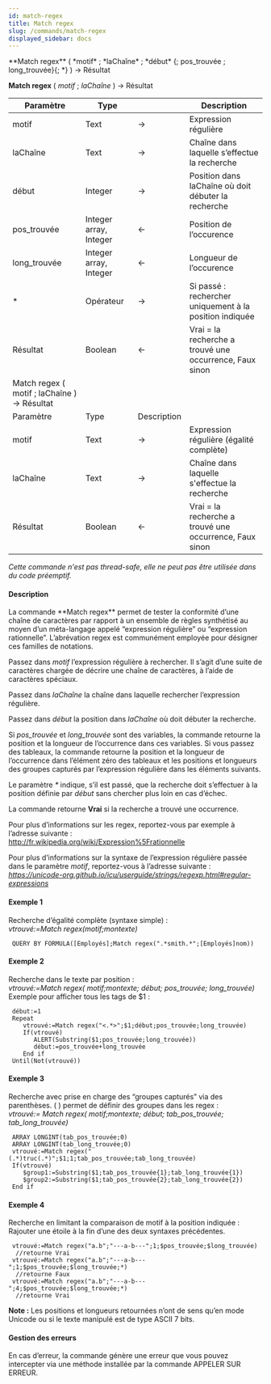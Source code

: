 ```yaml
---
id: match-regex
title: Match regex
slug: /commands/match-regex
displayed_sidebar: docs
---
```


<!--REF #_command_.Match regex.Syntax-->**Match regex** ( *motif* ; *laChaîne* ; *début* {; pos_trouvée ; long_trouvée}{; *} ) -> Résultat <br/>
**Match regex** ( *motif* ; *laChaîne* ) -> Résultat<!-- END REF-->
<!--REF #_command_.Match regex.Params-->
| Paramètre | Type |  | Description |
| --- | --- | --- | --- |
| motif | Text | &#8594;  | Expression régulière |
| laChaîne | Text | &#8594;  | Chaîne dans laquelle s’effectue la recherche |
| début | Integer | &#8594;  | Position dans laChaîne où doit débuter la recherche |
| pos_trouvée | Integer array, Integer | &#8592; | Position de l’occurence |
| long_trouvée | Integer array, Integer | &#8592; | Longueur de l’occurence |
| * | Opérateur | &#8594;  | Si passé : rechercher uniquement à la position indiquée |
| Résultat | Boolean | &#8592; | Vrai = la recherche a trouvé une occurrence, Faux sinon |
| Match regex ( motif ; laChaîne ) -> Résultat |
| Paramètre | Type | Description |
| motif | Text | &#8594;  | Expression régulière (égalité complète) |
| laChaîne | Text | &#8594;  | Chaîne dans laquelle s'effectue la recherche |
| Résultat | Boolean | &#8592; | Vrai = la recherche a trouvé une occurrence, Faux sinon |

<!-- END REF-->

*Cette commande n'est pas thread-safe, elle ne peut pas être utilisée dans du code préemptif.*


#### Description 

<!--REF #_command_.Match regex.Summary-->La commande **Match regex** permet de tester la conformité d’une chaîne de caractères par rapport à un ensemble de règles synthétisé au moyen d’un méta-langage appelé “expression régulière” ou “expression rationnelle”.<!-- END REF--> L’abrévation regex est communément employée pour désigner ces familles de notations. 

Passez dans *motif* l’expression régulière à rechercher. Il s’agit d’une suite de caractères chargée de décrire une chaîne de caractères, à l’aide de caractères spéciaux.

Passez dans *laChaîne* la chaîne dans laquelle rechercher l’expression régulière.

Passez dans *début* la position dans *laChaîne* où doit débuter la recherche.

Si *pos\_trouvée* et *long\_trouvée* sont des variables, la commande retourne la position et la longueur de l’occurrence dans ces variables. Si vous passez des tableaux, la commande retourne la position et la longueur de l’occurrence dans l’élément zéro des tableaux et les positions et longueurs des groupes capturés par l’expression régulière dans les éléments suivants.

Le paramètre *\** indique, s’il est passé, que la recherche doit s’effectuer à la position définie par *début* sans chercher plus loin en cas d’échec.

La commande retourne **Vrai** si la recherche a trouvé une occurrence.

Pour plus d’informations sur les regex, reportez-vous par exemple à l’adresse suivante :  
<http://fr.wikipedia.org/wiki/Expression%5Frationnelle>

Pour plus d’informations sur la syntaxe de l’expression régulière passée dans le paramètre *motif*, reportez-vous à l’adresse suivante :  
*https://unicode-org.github.io/icu/userguide/strings/regexp.html#regular-expressions*

#### Exemple 1 

Recherche d’égalité complète (syntaxe simple) :  
*vtrouvé:=Match regex(motif;montexte)*

```4d
 QUERY BY FORMULA([Employés];Match regex(".*smith.*";[Employés]nom))
```

#### Exemple 2 

Recherche dans le texte par position :  
*vtrouvé:=Match regex( motif;montexte; début; pos\_trouvée; long\_trouvée)*  
Exemple pour afficher tous les tags de $1 :

```4d
 début:=1
 Repeat
    vtrouvé:=Match regex("<.*>";$1;début;pos_trouvée;long_trouvée)
    If(vtrouvé)
       ALERT(Substring($1;pos_trouvée;long_trouvée))
       début:=pos_trouvée+long_trouvée
    End if
 Until(Not(vtrouvé))
```

#### Exemple 3 

Recherche avec prise en charge des “groupes capturés” via des parenthèses. ( ) permet de définir des groupes dans les regex :  
*vtrouvé:=* *Match regex( motif;montexte; début; tab\_pos\_trouvée; tab\_long\_trouvée)*  

```4d
 ARRAY LONGINT(tab_pos_trouvée;0)
 ARRAY LONGINT(tab_long_trouvée;0)
 vtrouvé:=Match regex("(.*)truc(.*)";$1;1;tab_pos_trouvée;tab_long_trouvée)
 If(vtrouvé)
    $group1:=Substring($1;tab_pos_trouvée{1};tab_long_trouvée{1})
    $group2:=Substring($1;tab_pos_trouvée{2};tab_long_trouvée{2})
 End if
```

#### Exemple 4 

Recherche en limitant la comparaison de motif à la position indiquée :  
Rajouter une étoile à la fin d’une des deux syntaxes précédentes.

```4d
 vtrouvé:=Match regex("a.b";"---a-b---";1;$pos_trouvée;$long_trouvée)
  //retourne Vrai
 vtrouvé:=Match regex("a.b";"---a-b---";1;$pos_trouvée;$long_trouvée;*)
  //retourne Faux
 vtrouvé:=Match regex("a.b";"---a-b---";4;$pos_trouvée;$long_trouvée;*)
  //retourne Vrai
```

**Note :** Les positions et longueurs retournées n’ont de sens qu’en mode Unicode ou si le texte manipulé est de type ASCII 7 bits.

#### Gestion des erreurs 

En cas d’erreur, la commande génère une erreur que vous pouvez intercepter via une méthode installée par la commande APPELER SUR ERREUR.
